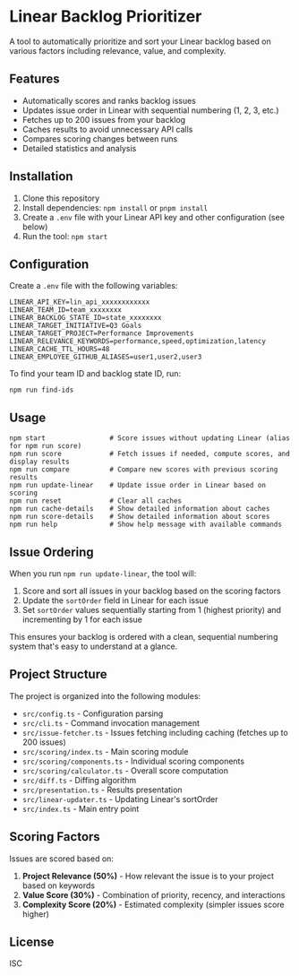 # Linear Backlog Prioritizer

A tool to automatically prioritize and sort your Linear backlog based on various factors including relevance, value, and complexity.

## Features

- Automatically scores and ranks backlog issues
- Updates issue order in Linear with sequential numbering (1, 2, 3, etc.)
- Fetches up to 200 issues from your backlog
- Caches results to avoid unnecessary API calls
- Compares scoring changes between runs
- Detailed statistics and analysis

## Installation

1. Clone this repository
2. Install dependencies: `npm install` or `pnpm install`
3. Create a `.env` file with your Linear API key and other configuration (see below)
4. Run the tool: `npm start`

## Configuration

Create a `.env` file with the following variables:

```
LINEAR_API_KEY=lin_api_xxxxxxxxxxxx
LINEAR_TEAM_ID=team_xxxxxxxx
LINEAR_BACKLOG_STATE_ID=state_xxxxxxxx
LINEAR_TARGET_INITIATIVE=Q3 Goals
LINEAR_TARGET_PROJECT=Performance Improvements
LINEAR_RELEVANCE_KEYWORDS=performance,speed,optimization,latency
LINEAR_CACHE_TTL_HOURS=48
LINEAR_EMPLOYEE_GITHUB_ALIASES=user1,user2,user3
```

To find your team ID and backlog state ID, run:

```
npm run find-ids
```

## Usage

```
npm start                # Score issues without updating Linear (alias for npm run score)
npm run score            # Fetch issues if needed, compute scores, and display results
npm run compare          # Compare new scores with previous scoring results
npm run update-linear    # Update issue order in Linear based on scoring
npm run reset            # Clear all caches
npm run cache-details    # Show detailed information about caches
npm run score-details    # Show detailed information about scores
npm run help             # Show help message with available commands
```

## Issue Ordering

When you run `npm run update-linear`, the tool will:

1. Score and sort all issues in your backlog based on the scoring factors
2. Update the `sortOrder` field in Linear for each issue
3. Set `sortOrder` values sequentially starting from 1 (highest priority) and incrementing by 1 for each issue

This ensures your backlog is ordered with a clean, sequential numbering system that's easy to understand at a glance.

## Project Structure

The project is organized into the following modules:

- `src/config.ts` - Configuration parsing
- `src/cli.ts` - Command invocation management
- `src/issue-fetcher.ts` - Issues fetching including caching (fetches up to 200 issues)
- `src/scoring/index.ts` - Main scoring module
- `src/scoring/components.ts` - Individual scoring components
- `src/scoring/calculator.ts` - Overall score computation
- `src/diff.ts` - Diffing algorithm
- `src/presentation.ts` - Results presentation
- `src/linear-updater.ts` - Updating Linear's sortOrder
- `src/index.ts` - Main entry point

## Scoring Factors

Issues are scored based on:

1. **Project Relevance (50%)** - How relevant the issue is to your project based on keywords
2. **Value Score (30%)** - Combination of priority, recency, and interactions
3. **Complexity Score (20%)** - Estimated complexity (simpler issues score higher)

## License

ISC
